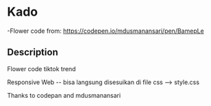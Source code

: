 # Kado
-Flower code from: https://codepen.io/mdusmanansari/pen/BamepLe


## Description
Flower code tiktok trend 

Responsive Web -- bisa langsung disesuikan di file css --> style.css


Thanks to codepan and mdusmanansari
